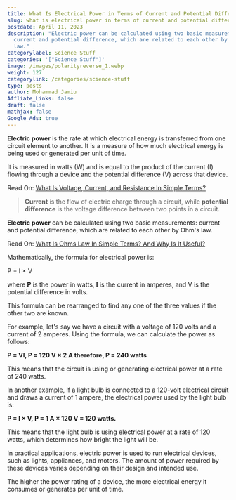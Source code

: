 ```yaml
---
title: What Is Electrical Power in Terms of Current and Potential Difference?
slug: what is electrical power in terms of current and potential difference
postdate: April 11, 2023
description: "Electric power can be calculated using two basic measurements:
  current and potential difference, which are related to each other by Ohm's
  law."
categorylabel: Science Stuff
categories: '["Science Stuff"]'
image: /images/polarityreverse_1.webp
weight: 127
categorylink: /categories/science-stuff
type: posts
author: Mohammad Jamiu
Affliate_Links: false
draft: false
mathjax: false
Google_Ads: true
---
```

**Electric power** is the rate at which electrical energy is transferred from one circuit element to another. It is a measure of how much electrical energy is being used or generated per unit of time.

It is measured in watts (W) and is equal to the product of the current (I) flowing through a device and the potential difference (V) across that device. 

Read On: [What Is Voltage, Current, and Resistance In Simple Terms?](/circuit-analysis/what-is-voltage-current-and-resistance/)

> **Current** is the flow of electric charge through a circuit, while **potential difference** is the voltage difference between two points in a circuit.

**Electric power** can be calculated using two basic measurements: current and potential difference, which are related to each other by Ohm's law. 

Read On: [What Is Ohms Law In Simple Terms? And Why Is It Useful?](/circuit-analysis/what-is-ohms-law/)

Mathematically, the formula for electrical power is:

P = I × V

where **P** is the power in watts, **I** is the current in amperes, and V is the potential difference in volts.

This formula can be rearranged to find any one of the three values if the other two are known.

For example, let's say we have a circuit with a voltage of 120 volts and a current of 2 amperes. Using the formula, we can calculate the power as follows:

**P = VI, P = 120 V × 2 A therefore, P = 240 watts**

This means that the circuit is using or generating electrical power at a rate of 240 watts.

In another example, if a light bulb is connected to a 120-volt electrical circuit and draws a current of 1 ampere, the electrical power used by the light bulb is:

**P = I × V, P = 1 A × 120 V = 120 watts.**

This means that the light bulb is using electrical power at a rate of 120 watts, which determines how bright the light will be.

In practical applications, electric power is used to run electrical devices, such as lights, appliances, and motors. The amount of power required by these devices varies depending on their design and intended use. 

The higher the power rating of a device, the more electrical energy it consumes or generates per unit of time.